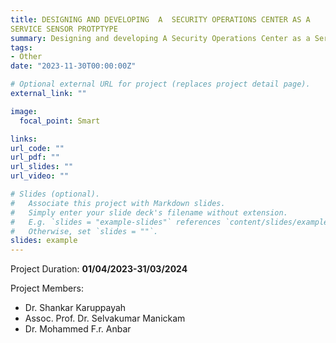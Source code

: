 ```yaml
---
title: DESIGNING AND DEVELOPING  A	SECURITY OPERATIONS	CENTER AS A			
SERVICE	SENSOR PROTPTYPE			
summary: Designing and developing A Security Operations Center as a Service sensor prototype
tags:
- Other
date: "2023-11-30T00:00:00Z"

# Optional external URL for project (replaces project detail page).
external_link: ""

image:
  focal_point: Smart

links:
url_code: ""
url_pdf: ""
url_slides: ""
url_video: ""

# Slides (optional).
#   Associate this project with Markdown slides.
#   Simply enter your slide deck's filename without extension.
#   E.g. `slides = "example-slides"` references `content/slides/example-slides.md`.
#   Otherwise, set `slides = ""`.
slides: example
---
```


 Project Duration: **01/04/2023-31/03/2024**
 
 Project Members:

 - Dr. Shankar Karuppayah
 - Assoc. Prof. Dr. Selvakumar Manickam
 - Dr. Mohammed F.r. Anbar

